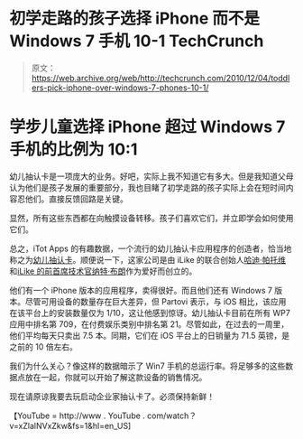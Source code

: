 # 初学走路的孩子选择 iPhone 而不是 Windows 7 手机 10-1 TechCrunch

> 原文：<https://web.archive.org/web/http://techcrunch.com/2010/12/04/toddlers-pick-iphone-over-windows-7-phones-10-1/>

# 学步儿童选择 iPhone 超过 Windows 7 手机的比例为 10:1

幼儿抽认卡是一项庞大的业务。好吧，实际上我不知道它有多大。但是我知道父母认为他们是孩子发展的重要部分，我也目睹了初学走路的孩子实际上会在短时间内容忍他们。直接反馈回路是关键。

显然，所有这些东西都在向触摸设备转移。孩子们喜欢它们，并立即学会如何使用它们。

总之，iTot Apps 的有趣数据，一个流行的幼儿抽认卡应用程序的创造者，恰当地称之为[幼儿抽认卡](https://web.archive.org/web/20230203031907/http://itotapps.com/Site/Welcome.html)。顺便说一下，这家公司是由 iLike 的联合创始人[哈迪·帕托维](https://web.archive.org/web/20230203031907/http://www.crunchbase.com/person/hadi-partovi)和[iLike 的前首席技术官纳特·布朗](https://web.archive.org/web/20230203031907/http://www.crunchbase.com/person/nat-brown)作为爱好而创立的。

他们有一个 iPhone 版本的应用程序，卖得很好。而且他们还有 Windows 7 版本。尽管可用设备的数量存在巨大差异，但 Partovi 表示，与 iOS 相比，该应用在该平台上的安装数量仅为 1/10，这让他感到惊讶。幼儿抽认卡目前在所有 WP7 应用中排名第 709，在付费娱乐类别中排名第 21。尽管如此，在过去的一周里，他们平均每天只卖出 7.5 本。同期，它们在 iOS 平台上的日销量为 71.5 英镑，是之前的 10 倍左右。

我们为什么关心？像这样的数据暗示了 Win7 手机的总运行率。将足够多的这些数据点放在一起，你就可以开始了解这款设备的销售情况。

现在请原谅我要去玩启动企业家抽认卡了。必须保持新鲜！

【YouTube = http://www . YouTube . com/watch？v=xZlalNVxZkw&fs=1&hl=en_US]